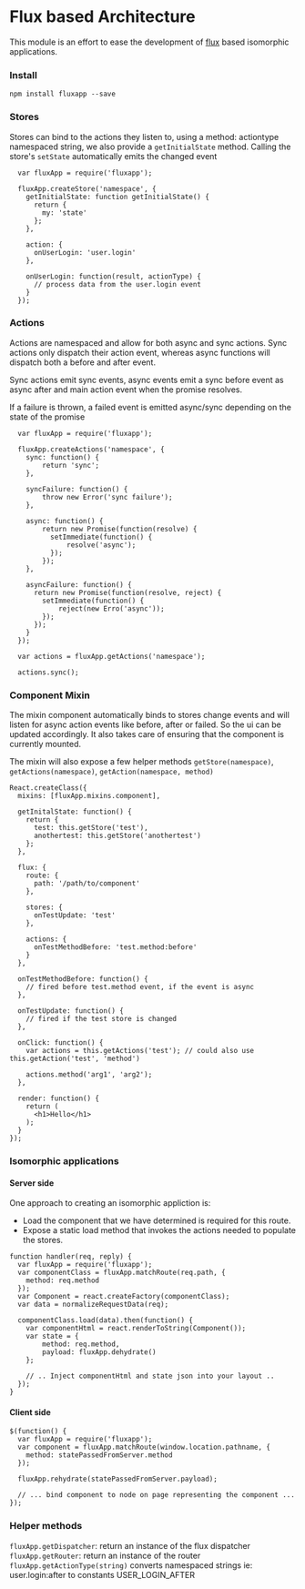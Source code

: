 # Flux based Architecture

This module is an effort to ease the development of [flux](http://www.github.com/facebook/flux) based isomorphic applications.

### Install

`npm install fluxapp --save`

### Stores

Stores can bind to the actions they listen to, using a method: actiontype namespaced string, we also provide
a `getInitialState` method. Calling the store's `setState` automatically emits the changed event

```
  var fluxApp = require('fluxapp');

  fluxApp.createStore('namespace', {
    getInitialState: function getInitialState() {
      return {
        my: 'state'
      };
    },

    action: {
      onUserLogin: 'user.login'
    },

    onUserLogin: function(result, actionType) {
      // process data from the user.login event
    }
  });
```

### Actions

Actions are namespaced and allow for both async and sync actions. Sync actions only dispatch their
action event, whereas async functions will dispatch both a before and after event.

Sync actions emit sync events, async events emit a sync before event as async after and main action event
when the promise resolves.

If a failure is thrown, a failed event is emitted async/sync depending on the state of the promise

```
  var fluxApp = require('fluxapp');

  fluxApp.createActions('namespace', {
    sync: function() {
        return 'sync';
    },

    syncFailure: function() {
        throw new Error('sync failure');
    },

    async: function() {
        return new Promise(function(resolve) {
          setImmediate(function() {
              resolve('async');
          });
        });
    },

    asyncFailure: function() {
      return new Promise(function(resolve, reject) {
        setImmediate(function() {
            reject(new Erro('async'));
        });
      });
    }
  });

  var actions = fluxApp.getActions('namespace');

  actions.sync();
```

### Component Mixin

The mixin component automatically binds to stores change events and will listen for async action events
like before, after or failed. So the ui can be updated accordingly. It also takes care of ensuring that
the component is currently mounted.

The mixin will also expose a few helper methods `getStore(namespace)`, `getActions(namespace)`, `getAction(namespace, method)`

```
React.createClass({
  mixins: [fluxApp.mixins.component],

  getInitalState: function() {
    return {
      test: this.getStore('test'),
      anothertest: this.getStore('anothertest')
    };
  },

  flux: {
    route: {
      path: '/path/to/component'
    },

    stores: {
      onTestUpdate: 'test'
    },

    actions: {
      onTestMethodBefore: 'test.method:before'
    }
  },

  onTestMethodBefore: function() {
    // fired before test.method event, if the event is async
  },

  onTestUpdate: function() {
    // fired if the test store is changed
  },

  onClick: function() {
    var actions = this.getActions('test'); // could also use this.getAction('test', 'method')

    actions.method('arg1', 'arg2');
  },

  render: function() {
    return (
      <h1>Hello</h1>
    );
  }
});
```

### Isomorphic applications

#### Server side

One approach to creating an isomorphic appliction is:
- Load the component that we have determined is required for this route.
- Expose a static load method that invokes the actions needed to populate the stores.

```
function handler(req, reply) {
  var fluxApp = require('fluxapp');
  var componentClass = fluxApp.matchRoute(req.path, {
    method: req.method
  });
  var Component = react.createFactory(componentClass);
  var data = normalizeRequestData(req);

  componentClass.load(data).then(function() {
    var componentHtml = react.renderToString(Component());
    var state = {
        method: req.method,
        payload: fluxApp.dehydrate()
    };

    // .. Inject componentHtml and state json into your layout ..
  });
}
```

#### Client side

```
$(function() {
  var fluxApp = require('fluxapp');
  var component = fluxApp.matchRoute(window.location.pathname, {
    method: statePassedFromServer.method
  });

  fluxApp.rehydrate(statePassedFromServer.payload);

  // ... bind component to node on page representing the component ...
});
```

### Helper methods

`fluxApp.getDispatcher`: return an instance of the flux dispatcher
`fluxApp.getRouter`: return an instance of the router
`fluxApp.getActionType(string)` converts namespaced strings ie: user.login:after to constants USER_LOGIN_AFTER
